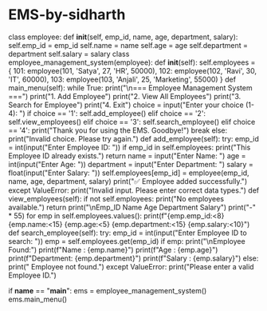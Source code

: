 # EMS-by-sidharth
class employee:
       def __init__(self, emp_id, name, age, department, salary):
        self.emp_id = emp_id
        self.name = name
        self.age = age
        self.department = department
        self.salary = salary
class employee_management_system(employee):
    def __init__(self):
        self.employees = {
            101: employee(101, 'Satya', 27, 'HR', 50000),
            102: employee(102, 'Ravi', 30, 'IT', 60000),
            103: employee(103, 'Anjali', 25, 'Marketing', 55000)
        }
    def main_menu(self):
        while True:
            print("\n=== Employee Management System ===")
            print("1. Add Employee")
            print("2. View All Employees")
            print("3. Search for Employee")
            print("4. Exit")
            choice = input("Enter your choice (1-4): ")
            if choice == '1':
                self.add_employee()
            elif choice == '2':
                self.view_employees()
            elif choice == '3':
                self.search_employee()
            elif choice == '4':
                print("Thank you for using the EMS. Goodbye!")
                break
            else:
                print("Invalid choice. Please try again.")
    def add_employee(self):
        try:
            emp_id = int(input("Enter Employee ID: "))
            if emp_id in self.employees:
                print("This Employee ID already exists.")
                return
            name = input("Enter Name: ")
            age = int(input("Enter Age: "))
            department = input("Enter Department: ")
            salary = float(input("Enter Salary: "))
            self.employees[emp_id] = employee(emp_id, name, age, department, salary)
            print("✅ Employee added successfully.")
        except ValueError:
            print("Invalid input. Please enter correct data types.")
    def view_employees(self):
        if not self.employees:
            print("No employees available.")
            return
        print("\nEmp_ID   Name            Age   Department      Salary")
        print("-" * 55)
        for emp in self.employees.values():
            print(f"{emp.emp_id:<8} {emp.name:<15} {emp.age:<5} {emp.department:<15} {emp.salary:<10}")
    def search_employee(self):
        try:
            emp_id = int(input("Enter Employee ID to search: "))
            emp = self.employees.get(emp_id)
            if emp:
                print("\nEmployee Found:")
                print(f"Name      : {emp.name}")
                print(f"Age       : {emp.age}")
                print(f"Department: {emp.department}")
                print(f"Salary    : {emp.salary}")
            else:
                print(" Employee not found.")
        except ValueError:
            print("Please enter a valid Employee ID.")
            
if __name__ == "__main__":
    ems = employee_management_system()
    ems.main_menu()

